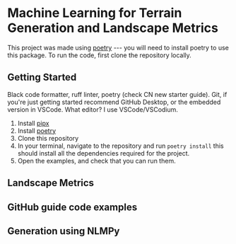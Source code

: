# Machine Learning for Terrain Generation and Landscape Metrics

This project was made using [poetry]() --- you will need to install poetry to use this package. To run the code, first clone the repository locally.

## Getting Started

Black code formatter, ruff linter, poetry (check CN new starter guide). Git, if you're just getting started recommend GitHub Desktop, or the embedded version in VSCode. What editor? I use VSCode/VSCodium.

1. Install [pipx](https://pipx.pypa.io/stable/installation/)
2. Install [poetry](https://python-poetry.org/docs/)
3. Clone this repository
4. In your terminal, navigate to the repository and run `poetry install` this should install all the dependencies required for the project.
5. Open the examples, and check that you can run them.

## Landscape Metrics

## GitHub guide code examples

## Generation using NLMPy
